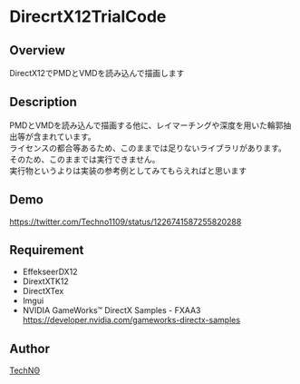 DirecrtX12TrialCode
====

## Overview  
DirectX12でPMDとVMDを読み込んで描画します

## Description
PMDとVMDを読み込んで描画する他に、レイマーチングや深度を用いた輪郭抽出等が含まれています。  
ライセンスの都合等あるため、このままでは足りないライブラリがあります。  
そのため、このままでは実行できません。  
実行物というよりは実装の参考例としてみてもらえればと思います

## Demo
https://twitter.com/Techno1109/status/1226741587255820288
## Requirement
- EffekseerDX12 
- DirextXTK12 
- DirectXTex 
- Imgui 
- NVIDIA GameWorks™ DirectX Samples - FXAA3
https://developer.nvidia.com/gameworks-directx-samples

## Author

[TechNΘ](https://twitter.com/Techno1109)
